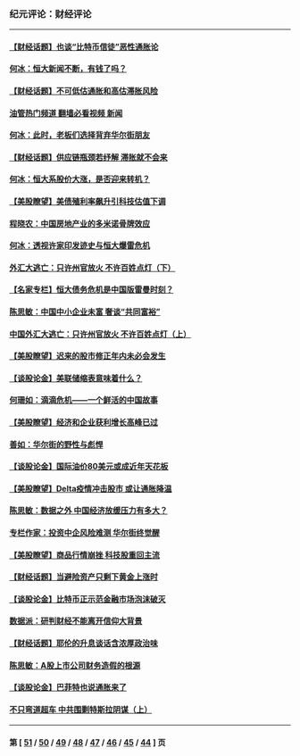 ### 纪元评论：财经评论
---
#### [【财经话题】也谈“比特币信徒”恶性通胀论](../../pages/nsc1026/n13331972.md?10290330) 
#### [何冰：恒大新闻不断，有钱了吗？](../../pages/nsc1026/n13325002.md?10290330) 
#### [【财经话题】不可低估通胀和高估滞胀风险](../../pages/nsc1026/n13300505.md?10290330) 
#### [油管热门频道 翻墙必看视频 新闻](ok?10290330)
#### [何冰：此时，老板们选择背弃华尔街朋友](../../pages/nsc1026/n13295291.md?10290330) 
#### [【财经话题】供应链瓶颈若纾解 滞胀就不会来](../../pages/nsc1026/n13286759.md?10290330) 
#### [何冰：恒大系股价大涨，是否迎来转机？](../../pages/nsc1026/n13276822.md?10290330) 
#### [【美股瞭望】美债殖利率飙升引科技估值下调](../../pages/nsc1026/n13267775.md?10290330) 
#### [程晓农：中国房地产业的多米诺骨牌效应](../../pages/nsc1026/n13259673.md?10290330) 
#### [何冰：透视许家印发迹史与恒大爆雷危机](../../pages/nsc1026/n13253937.md?10290330) 
#### [外汇大逃亡：只许州官放火 不许百姓点灯（下）](../../pages/nsc1026/n13245748.md?10290330) 
#### [【名家专栏】恒大债务危机是中国版雷曼时刻？](../../pages/nsc1026/n13242613.md?10290330) 
#### [陈思敏：中国中小企业未富 奢谈“共同富裕”](../../pages/nsc1026/n13241213.md?10290330) 
#### [中国外汇大逃亡：只许州官放火 不许百姓点灯（上）](../../pages/nsc1026/n13228773.md?10290330) 
#### [【美股瞭望】迟来的股市修正年内未必会发生](../../pages/nsc1026/n13223100.md?10290330) 
#### [【谈股论金】美联储缩表意味着什么？](../../pages/nsc1026/n13174610.md?10290330) 
#### [何珊如：滴滴危机——一个鲜活的中国故事](../../pages/nsc1026/n13151962.md?10290330) 
#### [【美股瞭望】经济和企业获利增长高峰已过](../../pages/nsc1026/n13134466.md?10290330) 
#### [善如：华尔街的野性与彪悍](../../pages/nsc1026/n13112664.md?10290330) 
#### [【谈股论金】国际油价80美元或成近年天花板](../../pages/nsc1026/n13108524.md?10290330) 
#### [【美股瞭望】Delta疫情冲击股市 或让通胀降温](../../pages/nsc1026/n13100297.md?10290330) 
#### [陈思敏：数据之外 中国经济放缓压力有多大？](../../pages/nsc1026/n13085576.md?10290330) 
#### [专栏作家：投资中企风险难测 华尔街终觉醒](../../pages/nsc1026/n13079366.md?10290330) 
#### [【美股瞭望】商品行情崩挫 科技股重回主流](../../pages/nsc1026/n13029798.md?10290330) 
#### [【财经话题】当避险资产只剩下黄金上涨时](../../pages/nsc1026/n12975626.md?10290330) 
#### [【谈股论金】比特币正示范金融市场泡沫破灭](../../pages/nsc1026/n12961769.md?10290330) 
#### [数据派：研判财经不能离开信仰大背景](../../pages/nsc1026/n12932684.md?10290330) 
#### [【财经话题】耶伦的升息谈话含浓厚政治味](../../pages/nsc1026/n12927299.md?10290330) 
#### [陈思敏：A股上市公司财务造假的根源](../../pages/nsc1026/n11229323.md?10290330) 
#### [【谈股论金】巴菲特也说通胀来了](../../pages/nsc1026/n12922463.md?10290330) 
#### [不只弯道超车 中共围剿特斯拉阴谋（上）](../../pages/nsc1026/n12919595.md?10290330) 

---
#### 第 [ [51](./51.md?10290330) / [50](./50.md?10290330) / [49](./49.md?10290330) / [48](./48.md?10290330) / [47](./47.md?10290330) / [46](./46.md?10290330) / [45](./45.md?10290330) / [44](./44.md?10290330) ] 页
